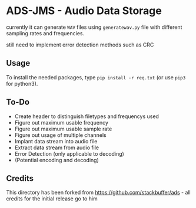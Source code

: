 # ADS-JMS - Audio Data Storage

currently it can generate `WAV` files using `generatewav.py` file with different sampling rates and frequencies.

still need to implement error detection methods such as CRC

## Usage

To install the needed packages, type `pip install -r req.txt` (or use `pip3` for python3).

## To-Do

 - Create header to distinguish filetypes and frequencys used
 - Figure out maximum usable frequency
 - Figure out maximum usable sample rate
 - Figure out usage of multiple channels
 - Implant data stream into audio file
 - Extract data stream from audio file
 - Error Detection (only applicable to decoding)
 - (Potential encoding and decoding)

## Credits

This directory has been forked from https://github.com/stackbuffer/ads - all credits for the initial release go to him
